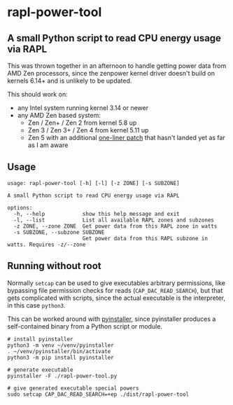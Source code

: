 # rapl-power-tool

## A small Python script to read CPU energy usage via RAPL

This was thrown together in an afternoon to handle getting power data from AMD Zen processors, since the zenpower kernel driver doesn't build on kernels 6.14+ and is unlikely to be updated.

This should work on:
- any Intel system running kernel 3.14 or newer
- any AMD Zen based system:
  - Zen / Zen+ / Zen 2 from kernel 5.8 up
  - Zen 3 / Zen 3+ / Zen 4 from kernel 5.11 up
  - Zen 5 with an additional [one-liner patch](https://lore.kernel.org/lkml/20240719101234.50827-1-Dhananjay.Ugwekar@amd.com/T/) that hasn't landed yet as far as I am aware

## Usage
```
usage: rapl-power-tool [-h] [-l] [-z ZONE] [-s SUBZONE]

A small Python script to read CPU energy usage via RAPL

options:
  -h, --help            show this help message and exit
  -l, --list            List all available RAPL zones and subzones
  -z ZONE, --zone ZONE  Get power data from this RAPL zone in watts
  -s SUBZONE, --subzone SUBZONE
                        Get power data from this RAPL subzone in watts. Requires -z/--zone
```

## Running without root

Normally `setcap` can be used to give executables arbitrary permissions, like bypassing file permission checks for reads (`CAP_DAC_READ_SEARCH`), but that gets complicated with scripts, since the actual executable is the interpreter, in this case `python3`.

This can be worked around with [pyinstaller](https://pyinstaller.org/en/stable/), since pyinstaller produces a self-contained binary from a Python script or module.

```
# install pyinstaller
python3 -m venv ~/venv/pyinstaller
. ~/venv/pyinstaller/bin/activate
python3 -m pip install pyinstaller

# generate executable
pyinstaller -F ./rapl-power-tool.py

# give generated executable special powers
sudo setcap CAP_DAC_READ_SEARCH=+ep ./dist/rapl-power-tool
```
